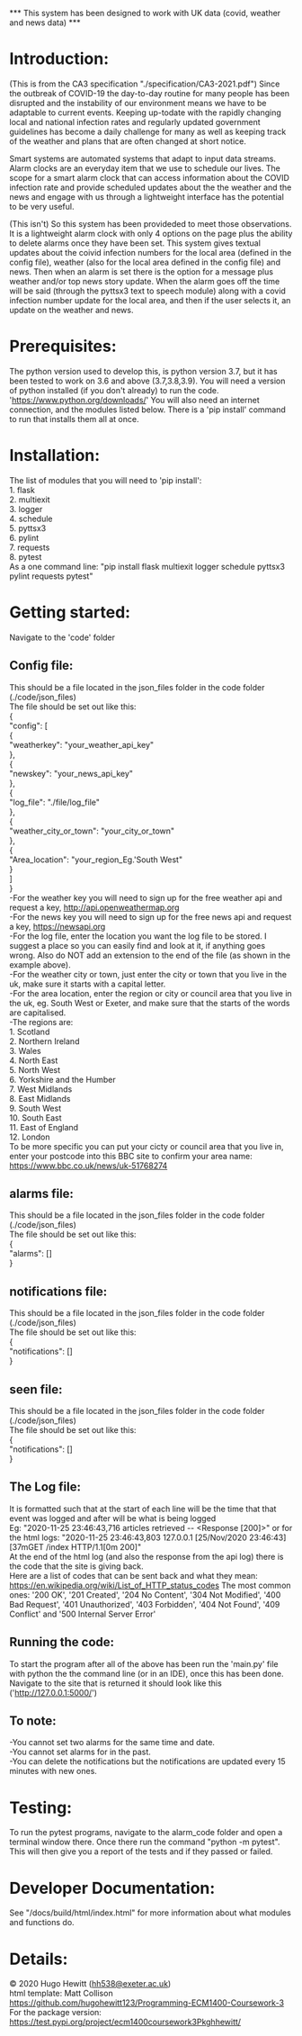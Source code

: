 *** This system has been designed to work with UK data (covid, weather and news data) ***

# Introduction:
(This is from the CA3 specification "./specification/CA3-2021.pdf")
Since the outbreak of COVID-19 the day-to-day routine for many people has been disrupted and the instability of our environment
means we have to be adaptable to current events. Keeping up-todate with the rapidly changing local and national infection rates and
regularly updated government guidelines has become a daily challenge for many as well as keeping track of the weather and plans
that are often changed at short notice.
   
Smart systems are automated systems that adapt to input data streams. Alarm clocks are an everyday item that we use to schedule our
lives. The scope for a smart alarm clock that can access information about the COVID infection rate and provide scheduled updates
about the the weather and the news and engage with us through a lightweight interface has the potential to be very useful.

(This isn't)
So this system has been provideded to meet those observations. It is a lightweight alarm clock with only 4 options on the page plus
the ability to delete alarms once they have been set. This system gives textual updates about the coivid infection numbers for the
local area (defined in the config file), weather (also for the local area defined in the config file) and news. Then when an alarm
is set there is the option for a message plus weather and/or top news story update. When the alarm goes off the time will be said
(through the pyttsx3 text to speech module) along with a covid infection number update for the local area, and then if the user
selects it, an update on the weather and news.

# Prerequisites:
The python version used to develop this, is python version 3.7, but it has been tested to work on 3.6 and above (3.7,3.8,3.9).
You will need a version of python installed (if you don't already) to run the code. 'https://www.python.org/downloads/'
You will also need an internet connection, and the modules listed below. There is a 'pip install' command to run that installs them
all at once.

# Installation:
The list of modules that you will need to 'pip install':  
    1. flask  
    2. multiexit  
    3. logger  
    4. schedule  
    5. pyttsx3  
    6. pylint  
    7. requests  
    8. pytest  
As a one command line: "pip install flask multiexit logger schedule pyttsx3 pylint requests pytest"

# Getting started:
Navigate to the 'code' folder
## Config file:
This should be a file located in the json_files folder in the code folder (./code/json_files)  
The file should be set out like this:  
{  
"config": [  
{  
    "weatherkey": "your_weather_api_key"  
    },  
{  
    "newskey": "your_news_api_key"  
    },  
{  
    "log_file": "./file/log_file"  
    },  
{  
    "weather_city_or_town": "your_city_or_town"  
    },  
{  
    "Area_location": "your_region_Eg.'South West"  
    }  
    ]  
}  
-For the weather key you will need to sign up for the free weather api and request a key, http://api.openweathermap.org  
-For the news key you will need to sign up for the free news api and request a key, https://newsapi.org  
-For the log file, enter the location you want the log file to be stored. I suggest a place so you can easily find and look at
it, if anything goes wrong. Also do NOT add an extension to the end of the file (as shown in the example above).  
-For the weather city or town, just enter the city or town that you live in the uk, make sure it starts with a capital letter.  
-For the area location, enter the region or city or council area that you live in the uk, eg. South West or Exeter, and make sure that the starts of the words are capitalised.  
-The regions are:  
    1. Scotland  
    2. Northern Ireland  
    3. Wales  
    4. North East  
    5. North West  
    6. Yorkshire and the Humber  
    7. West Midlands  
    8. East Midlands  
    9. South West  
    10. South East  
    11. East of England  
    12. London  
To be more specific you can put your cicty or council area that you live in, enter your postcode into this BBC site to confirm your area name: https://www.bbc.co.uk/news/uk-51768274
## alarms file:
This should be a file located in the json_files folder in the code folder (./code/json_files)  
The file should be set out like this:  
{  
    "alarms": []  
}  
## notifications file:
This should be a file located in the json_files folder in the code folder (./code/json_files)  
The file should be set out like this:  
{  
    "notifications": []  
}  
## seen file:
This should be a file located in the json_files folder in the code folder (./code/json_files)  
The file should be set out like this:  
{  
    "notifications": []  
}  

## The Log file:
It is formatted such that at the start of each line will be the time that that event was logged and after will be what is being
logged  
Eg: "2020-11-25 23:46:43,716 articles retrieved -- <Response [200]>" or for the html logs: "2020-11-25 23:46:43,803 127.0.0.1
[25/Nov/2020 23:46:43] [37mGET /index HTTP/1.1[0m 200]"  
At the end of the html log (and also the response from the api log) there is the code that the site is giving back.  
Here are a list of codes that can be sent back and what they mean: https://en.wikipedia.org/wiki/List_of_HTTP_status_codes
The most common ones: '200 OK', '201 Created', '204 No Content', '304 Not Modified', '400 Bad Request', '401 Unauthorized',
'403 Forbidden', '404 Not Found', '409 Conflict' and '500 Internal Server Error'
## Running the code:
To start the program after all of the above has been run the 'main.py' file with python the the command line (or in an IDE),
once this has been done. Navigate to the site that is returned it should look like this ('http://127.0.0.1:5000/')
## To note:
-You cannot set two alarms for the same time and date.  
-You cannot set alarms for in the past.  
-You can delete the notifications but the notifications are updated every 15 minutes with new ones.  

# Testing:
To run the pytest programs, navigate to the alarm_code folder and open a terminal window there. Once there run the command
"python -m pytest". This will then give you a report of the tests and if they passed or failed.  

# Developer Documentation:  
See "/docs/build/html/index.html" for more information about what modules and functions do.  

# Details:
© 2020 Hugo Hewitt (hh538@exeter.ac.uk)  
html template: Matt Collison  
https://github.com/hugohewitt123/Programming-ECM1400-Coursework-3  
For the package version: https://test.pypi.org/project/ecm1400coursework3Pkghhewitt/  
